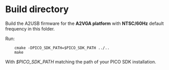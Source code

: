 # Build directory

Build the A2USB firmware for the **A2VGA platform** with **NTSC/60Hz** default frequency in this folder.

Run:

		cmake -DPICO_SDK_PATH=$PICO_SDK_PATH ../..
		make

With *$PICO_SDK_PATH* matching the path of your PICO SDK installation.
